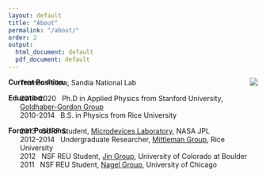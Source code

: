 ```yaml
---
layout: default
title: "About"
permalink: "/about/"
order: 2
output:
  html_document: default
  pdf_document: default
---
```


<img src="{{ site.baseurl }}/img/dsc_0032b.jpg" style="float:right;margin:0px 0px 0px 25px">

**Current Position:**  
<ul style="list-style-type:none;margin-top:-30px;">
  <li>Truman Fellow, Sandia National Lab</li>
</ul>  

**Education:**  
<ul style="list-style-type:none;margin-top:-30px;">
  <li>2014-2020 &nbsp; Ph.D in Applied Physics from Stanford University, <a href="https://ggg.stanford.edu/"> Goldhaber-Gordon Group</a></li>
  <li>2010-2014 &nbsp; B.S. in Physics from Rice University</li>
</ul>  

**Former Positions:**  
<ul style="list-style-type:none;margin-top:-30px;">
  <li>2013 &nbsp; SURF Student, <a href="https://microdevices.jpl.nasa.gov/"> Microdevices Laboratory</a>, NASA JPL</li>
  <li>2012-2014 &nbsp; Undergraduate Researcher, <a href="https://www.brown.edu/research/labs/mittleman/"> Mittleman Group</a>, Rice University</li>
  <li>2012 &nbsp; NSF REU Student, <a href="https://jila.colorado.edu/jin/"> Jin Group</a>, University of Colorado at Boulder</li>
  <li>2011 &nbsp; NSF REU Student, <a href="https://nagelgroup.uchicago.edu/Nagel-Group/index.html"> Nagel Group</a>, University of Chicago </li>
</ul>
